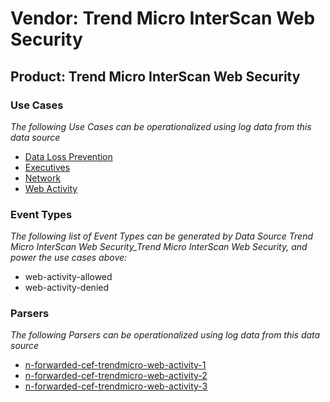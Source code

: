 Vendor: Trend Micro InterScan Web Security
==========================================
Product: Trend Micro InterScan Web Security
-------------------------------------------

### Use Cases

_The following Use Cases can be operationalized using log data from this data source_

* [Data Loss Prevention](../UseCases/usecase_data_loss_prevention.md)
* [Executives](../UseCases/usecase_executives.md)
* [Network](../UseCases/usecase_network.md)
* [Web Activity](../UseCases/usecase_web_activity.md)


### Event Types

_The following list of Event Types can be generated by Data Source Trend Micro InterScan Web Security_Trend Micro InterScan Web Security, and power the use cases above:_

- web-activity-allowed
- web-activity-denied


### Parsers

_The following Parsers can be operationalized using log data from this data source_

* [n-forwarded-cef-trendmicro-web-activity-1](../Parsers/parserContent_n-forwarded-cef-trendmicro-web-activity-1.md)
* [n-forwarded-cef-trendmicro-web-activity-2](../Parsers/parserContent_n-forwarded-cef-trendmicro-web-activity-2.md)
* [n-forwarded-cef-trendmicro-web-activity-3](../Parsers/parserContent_n-forwarded-cef-trendmicro-web-activity-3.md)
